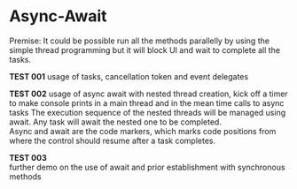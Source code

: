 # Async-Await
Premise: It could be possible run all the methods parallelly by using the simple thread programming but it will block UI and wait to complete all the tasks.

**TEST 001**
usage of tasks, cancellation token and event delegates 

**TEST 002**
usage of async await with nested thread creation, kick off a timer to make console prints in a main thread and in the mean time calls to async tasks
The execution sequence of the nested threads will be managed using await. Any task will await the nested one to be completed.     
Async and await are the code markers, which marks code positions from where the control should resume after a task completes.

**TEST 003**	 
further demo on the use of await and prior establishment with synchronous methods